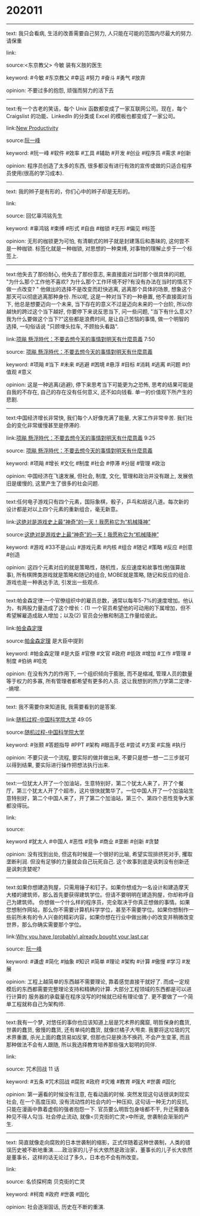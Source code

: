 # 202011

---

text: 我只会看病, 生活的改善需要自己努力, 人只能在可能的范围内尽最大的努力. 请保重

link:

source:<东京教父> 今敏 装有义肢的医生

keyword: #今敏 #东京教父 #幸运 #努力 #奋斗 #勇气 #放弃

opinion: 不要过多的抱怨, 顽强而努力的活下去

---

text:有一个古老的笑话，每个 Unix 函数都变成了一家互联网公司。现在，每个Craigslist 的功能、LinkedIn 的分类或 Excel 的模板也都变成了一家公司。

link:[New Productivity](https://www.ben-evans.com/benedictevans/2019/9/27/new-productivity)

source:[阮一峰](http://www.ruanyifeng.com/blog/2019/11/weekly-issue-80.html)

keyword: #阮一峰 #软件 #效率 #工具 #辅助 #开发 #创业 #程序员 #需求 #创新

opinion: 程序员创造了太多的东西, 很多都没有进行有效的宣传或做的只适合程序员使用(很高的学习成本).

---

text: 我的辫子是有形的，你们心中的辫子却是无形的。

link:

source: 回忆辜鸿铭先生

keyword: #辜鸿铭 #束缚 #形式 #自由 #枷锁 #无形 #偏见 #标签

opinion: 无形的枷锁更为可怕, 有清朝式的辫子就是封建落后和愚昧的, 这何尝不是一种枷锁. 标签化就是一种枷锁, 对思想的一种束缚, 对事物的理解止步于一个标签上.

---

text:他失去了那份耐心, 他失去了那份意志, 来直接面对当时那个很具体的问题, "为什么那个工作他不喜欢? 为什么那个工作环境不好?有没有办法在当时的情况下做一点改变? " 他做出的选择不是改变而赶快逃离, 逃离那个具体的场景, 想象这个那天可以彻底逃离那种身份. 所以呢, 这是一种对当下的一种悬置, 他不直接面对当下, 他总是想要迈向一个未来, 当下存在的意义不过是迈向未来的一个台阶, 所以你越快的跨过这个当下越好, 你要停下来说反思当下, 问一些问题, "当下有什么意义? 我为什么要做这个当下?"这些都是浪费时间, 是让自己苦恼的事情, 做一个明智的选择, 一句俗话说 "只顾埋头拉车, 不顾抬头看路".

link:[项飚 懸浮時代：不要去想今天的事情對明天有什麼意義](https://www.youtube.com/watch?v=KG35NvSlSII) 7:50

source: [项飚 懸浮時代：不要去想今天的事情對明天有什麼意義](https://www.youtube.com/watch?v=KG35NvSlSII)

keyword: #项飚 #当下 #未来 #逃避 #困境 #悬浮 #目标 #消耗 #逃离 #问题 #价值观 #意义

opinion: 这是一种逃离(逃避), 停下来思考当下可能更为之恐怖, 思考的结果可能是自我的不存在, 自己的存在没有任何意义, 还不如向钱看. 单一的价值观下所产生的悲剧.


---

text:中国经济增长非常快, 我们每个人好像充满了能量, 大家工作非常辛苦. 我们社会的变化非常缓慢甚至是停滞的.

link:[项飚 懸浮時代：不要去想今天的事情對明天有什麼意義](https://www.youtube.com/watch?v=KG35NvSlSII) 9:25

source: [项飚 懸浮時代：不要去想今天的事情對明天有什麼意義](https://www.youtube.com/watch?v=KG35NvSlSII)

keyword: #项飚 #增长 #文化 #制度 #社会 #停滞 #分层 #管理 #政治

opinion: 中国经济在飞速发展, 但社会, 制度, 文化, 管理和政治并没有跟上, 发展依旧是缓慢的, 这里产生了很多的社会问题.


---

text:任何电子游戏只有四个元素，国际象棋，骰子，乒乓和胡说八道。每次新的设计都是对以上四个元素的重新组合，毫无新意。

link:[这绝对是游戏史上最“神奇”的一天！我愿称它为“机械降神”](https://www.bilibili.com/video/BV1Lv411r7JY)

source:[这绝对是游戏史上最“神奇”的一天！我愿称它为“机械降神”](https://www.bilibili.com/video/BV1Lv411r7JY)

keyword: #游戏 #33不是山山 #游戏元素 #内核 #组合 #随记 #策略 #反应 #创意 #创造

opinion: 这四个元素对应的就是策略性，随机性，反应速度和故事性(勉强算故事), 所有棋牌类游戏就是策略和随记的组合, MOBE就是策略, 随记和反应的组合. 游戏也是一种表达手法, 引发出一些观点.

---

text:帕金森定律:一个官僚组织中的雇员总数，通常以每年5-7%的速度增加。他认为，有两股力量造成了这个增长：(1) 一个官员希望他的可动用的下属增加，但不希望解雇造成敌人增加；以及(2) 官员会分散和制造工作量给彼此。

link:[帕金森定理](https://zh.wikipedia.org/wiki/%E5%B8%95%E9%87%91%E6%A3%AE%E5%AE%9A%E7%90%86)

source:[帕金森定理](https://zh.wikipedia.org/wiki/%E5%B8%95%E9%87%91%E6%A3%AE%E5%AE%9A%E7%90%86) 是大臣中提到

keyword: #帕金森定理 #是大臣 #官僚 #文官 #政府 #低效 #增加 #工作 #管理 #制度 #伯纳 #哈克

opinion: 在没有外力的作用下, 一个组织倾向于膨胀, 而不是缩减, 管理人员的数量等于权力的多寡, 所有管理者都希望有更多的人员. 这让我想到的热力学第二定律\-\-熵增.

---

text: 我不需要你来知道我, 我需要看到的是答案.

link:[随机过程-中国科学院大学](https://www.bilibili.com/video/BV1z7411L7Qw?p=2) 49:05

source:[随机过程-中国科学院大学](https://www.bilibili.com/video/BV1z7411L7Qw?p=2)

keyword: #张颢 #答题指导 #PPT #架构 #眼高手低 #尝试 #方案 #实施 #执行

opinion: 不要只说一个流程, 要实际的做并做出来, 不要只是想一想一二三步就可以得到结果, 要实际进行操作把想法执行出来.

---

text:一位犹太人开了一个加油站，生意特别好，第二个犹太人来了，开了个餐厅，第三个犹太人开了个超市，这片很快就繁华了。一位中国人开了一个加油站生意特别好，第二个中国人来了，开了第二个加油站，第三个、第四个恶性竞争大家都没得玩。

link:

source:

keyword #犹太人 #中国人 #恶性 #竞争 #商业 #垄断 #创新 #贪婪

opinion: 没有找到出处, 但这有时候是一个很好的比喻, 希望实现排挤死对手, 攫取垄断利润. 但没有足够的力量就会自己玩死自己. 这个故事到底是讽刺没有创新还是讽刺贪婪呢?

---

text:如果你想建造狗屋，只需用锤子和钉子。如果你想成为一名设计和建造摩天大楼的建筑师，那么首先要获得建筑学位。但请不要明明在建造狗屋，你却称呼自己为建筑师。 你想做一个什么样的程序员，完全取决于你真正想做的事情。如果您想制作网站，那么你不需要计算机科学学位，甚至不需要学位。如果你想制作一些前所未有的令人兴奋的精彩内容，如果你想在行业中做出微小的改变并稍微改变世界，那么你确实需要那个学位。

link:[Why you have (probably) already bought your last car](https://www.bbc.com/news/business-45786690)

source: [阮一峰](http://www.ruanyifeng.com/blog/2018/11/weekly-issue-29.html)

keyword: #谦虚 #简化 #抽象 #知识 #简单 #理论 #架构 #计算 #傲慢 #学习 #发展

opinion: 工程上越简单的东西越不需要理论, 靠着感觉直接干就好了. 而成一定规模后的东西都需要完整理论支持和精确的计算. 大部分工程领域的东西都是可以进行计算的 服务器的承载量在程序没写的时候就已经有理论值了. 更不要做了一个简单工程就称自己为架构师.

---

text:我有一个梦, 对悠任的事你也应该知道上层是咒术界的魔窟, 明哲保身的蠢货, 世袭的蠢货, 傲慢的蠢货, 还有单纯的蠢货, 就像烂橘子大甩卖. 我要将这垃圾的咒术界重置, 杀光上面的蠢货易如反掌, 但那也只是换汤不换药, 不会产生变革, 而且那种做法不会有人跟随, 所以我选择教育培养那些强大聪明的同伴.

link:

source: 咒术回战 11 话

keyword: #五条 #咒术回战 #腐败 #政府 #灾难 #教育 #强大 #世袭 #固化

opinion: 第一遍看的时候没有注意, 在看动画的时候. 突然发现这句话很讽刺现实社会, 在一个高度压抑, 没有流动性的社会内的一种压抑, 这句话一种无力的反抗, 只能在漫画中靠着虚假的强者抱怨一下. 官员要么明哲包身啥都不干, 升迁需要各种见不得人勾当. 社会停止流动, 就像<贝克街的亡灵\>中所说, 世袭制会渐渐的产生.

---

text: 简直就像走向腐败的日本世袭制的缩影，正式伴随着这种世袭制，人类的错误历史被不断地重演......政治家的儿子长大依然是政治家，董事长的儿子长大依然是董事长，这样的话无论过了多久，日本也不会有所改变。

link:

source: 名侦探柯南 贝克街的亡灵

keyword: #柯南 #政府 #世袭 #固化

opinion: 社会逐渐固话, 历史在不断的重演.

